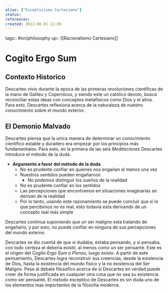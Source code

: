 ```yaml
---
alias: ["Escepticismo Cartesiano"]
status:
references:
created: 2022-08-01 21:09
---
```

tags:: #on/philosophy 
up:: [[Racionalismo Cartesiano]]
# Cogito Ergo Sum
## Contexto Historico
Descartes vivio durante la epoca de las primeras revoluciones científicas de la mano de Galileo y Copernicus, y siendo este un católico devoto, busca reconciliar estas ideas con conceptos metafísicos como Dios y el alma. Para esto, Descartes reflexiona acerca de la naturaleza de nuestro conocimiento sobre el mundo exterior.

## El Demonio Malvado
Descartes piensa que la unica manera de determinar un conocimiento científico estable y duradero era empezar por los principios más fundamentales. Para esto, en la primera de las seis *Meditaciones* Descartes introduce el método de la duda.

- **Argumento a favor del método de la duda**
	- No es prudente confiar en quienes nos engañan al menos una vez
	- Nuestros sentidos pueden engañarnos
		- No podemos distinguir los sueños de la realidad
	- No es prudente confiar en los sentidos
	- Las percepciones que encontramos en situaciones imaginarias se derivan de la realidad
	- Por lo tanto, usando este razonamiento se puede concluir que si lo que percibimos no es real, esto todavía esta derivando de un concepto real más simple

Descartes continua suponiendo que un ser maligno esta tratando de engañarlo, y por esto, no puede confiar en ninguna de sus percepciones del mundo externo.


Descartes se dio cuenta de que si dudaba, estaba pensando, y si pensaba, con todo certeza el deberia existir, al menos como un ser pensante. Este es el origen del *Cogito Ergo Sum* o *Pienso, luego existo*. A partir de este pensamiento, Descartes logra reconstruir sus creencias, desde la existencia de Dios, hasta la existencia del mundo fisico y la no existencia del Ser Maligno. Pese al debate filosofico acerca de si Descartes en verdad puede creer de forma justificada en cualquier otra cosa que no sea su existencia como ser pensante. El metodo esceptico de Descartes es sin duda uno de los elementos mas importantes de la filosofia moderna.